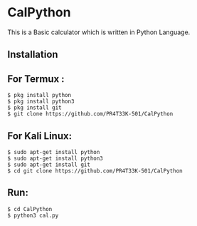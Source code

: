 # CalPython

This is a Basic calculator which is written in Python Language.

## Installation

## For Termux :
 
    $ pkg install python 
    $ pkg install python3
    $ pkg install git
    $ git clone https://github.com/PR4T33K-501/CalPython
    
## For Kali Linux:

    $ sudo apt-get install python 
    $ sudo apt-get install python3
    $ sudo apt-get install git 
    $ cd git clone https://github.com/PR4T33K-501/CalPython
  
## Run:
  
    $ cd CalPython
    $ python3 cal.py
